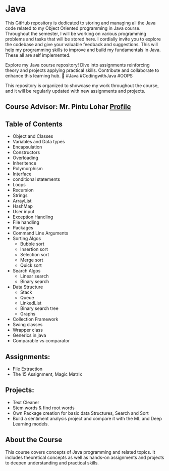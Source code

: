 # Java
This GitHub repository is dedicated to storing and managing all the Java code related to my Object Oriented programming in Java course. Throughout the semester, I will be working on various programming problems and tasks that will be stored here. I cordially invite you to explore the codebase and give your valuable feedback and suggestions. This will help my programming skills to improve and build my fundamentals in Java. These all are self implemented.

Explore my Java course repository! Dive into assignments reinforcing theory and projects applying practical skills. Contribute and collaborate to enhance this learning hub. 
🚀 #Java #CodingwithJava #OOPS

This repository is organized to showcase my work throughout the course, and it will be regularly updated with new assignments and projects.

## Course Advisor: Mr. Pintu Lohar [Profile](https://www.linkedin.com/in/pintu-lohar-00679a34?utm_source=share&utm_campaign=share_via&utm_content=profile&utm_medium=android_app)

## Table of Contents
- Object and Classes
- Variables and Data types
- Encapsulation
- Constructors
- Overloading
- Inheritence
- Polymorphism
- Interface
- conditional statements
- Loops
- Recursion
- Strings
- ArrayList
- HashMap
- User input
- Exception Handling
- File handling
- Packages
- Command Line Arguments
- Sorting Algos
  - Bubble sort
  - Insertion sort
  - Selection sort
  - Merge sort
  - Quick sort
- Search Algos
  - Linear search
  - Binary search
- Data Structure
  - Stack
  - Queue
  - LinkedList
  - Binary search tree
  - Graphs
- Collection Framework
- Swing classes
- Wrapper class
- Generics in java
- Comparable vs comparator
  
          
## Assignments:
- File Extraction
- The 15 Assignment, Magic Matrix

## Projects:
- Text Cleaner
- Stem words & find root words
- Own Package creation for basic data Structures, Search and Sort
- Build a sentiment analysis project and compare it with the ML and Deep Learning models. 

  
## About the Course

This course covers concepts of Java programming and related topics. It includes theoretical concepts as well as hands-on assignments and projects to deepen understanding and practical skills.

